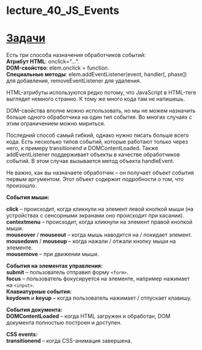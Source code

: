 # lecture_40_JS_Events  
#  [Задачи ](https://github.com/schoolteacherMP/lecture_40_JS_Events/blob/main/tasks.md)    

Есть три способа назначения обработчиков событий:  
**Атрибут HTML**: onclick="...".  
**DOM-свойство**: elem.onclick = function.  
**Специальные методы**: elem.addEventListener(event, handler[, phase]) для добавления, removeEventListener для удаления.  

HTML-атрибуты используются редко потому, что JavaScript в HTML-теге выглядит немного странно. К тому же много кода там не напишешь.  

DOM-свойства вполне можно использовать, но мы не можем назначить больше одного обработчика на один тип события. Во многих случаях с этим ограничением можно мириться.  

Последний способ самый гибкий, однако нужно писать больше всего кода. Есть несколько типов событий, которые работают только через него, к примеру transitionend и DOMContentLoaded. Также addEventListener поддерживает объекты в качестве обработчиков событий. В этом случае вызывается метод объекта handleEvent.  

Не важно, как вы назначаете обработчик – он получает объект события первым аргументом. Этот объект содержит подробности о том, что произошло.  

**События мыши:**  

**click** – происходит, когда кликнули на элемент левой кнопкой мыши (на устройствах с сенсорными экранами оно происходит при касании).  
**contextmenu** – происходит, когда кликнули на элемент правой кнопкой мыши.  
**mouseover** / **mouseout** – когда мышь наводится на / покидает элемент.  
**mousedown** / **mouseup** – когда нажали / отжали кнопку мыши на элементе.  
**mousemove** – при движении мыши.  

**События на элементах управления:**  
**submit** – пользователь отправил форму `<form>`.  
**focus** – пользователь фокусируется на элементе, например нажимает на `<input>`.  
**Клавиатурные события:**  
**keydown** и **keyup** – когда пользователь нажимает / отпускает клавишу.  
  
**События документа:**  
**DOMContentLoaded** – когда HTML загружен и обработан, DOM документа полностью построен и доступен.  
  
**CSS events:**  
**transitionend** – когда CSS-анимация завершена.  

